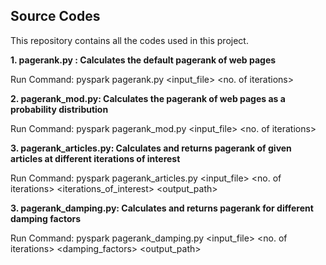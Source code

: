 
## Source Codes

This repository contains all the codes used in this project.

**1. pagerank.py : Calculates the default pagerank of web pages**

Run Command: pyspark pagerank.py <input_file> <no. of iterations>

**2. pagerank_mod.py: Calculates the pagerank of web pages as a probability distribution**

Run Command: pyspark pagerank_mod.py <input_file> <no. of iterations>

**3. pagerank_articles.py: Calculates and returns pagerank of given articles at different iterations of interest**

Run Command: pyspark pagerank_articles.py <input_file> <no. of iterations> <iterations_of_interest> <articles> <output_path>

**3. pagerank_damping.py: Calculates and returns pagerank for different damping factors**

Run Command: pyspark pagerank_damping.py <input_file> <no. of iterations> <damping_factors> <output_path>
